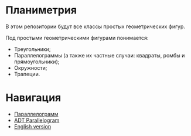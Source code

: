 # Планиметрия
В этом репозитории будут все классы простых геометрических фигур.

Под простыми геометрическими фигурами понимается:
* Треугольники;
* Параллелограммы (а также их частные случаи: квадраты, ромбы и прямоугольники);
* Окружности;
* Трапеции.

# Навигация
* [Параллелограмм](/parallelogram/parallelogram_rus.md)
* [ADT Parallelogram](/parallelogram/ADT.md)
* [English version](/README.md)
